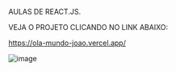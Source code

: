AULAS DE REACT.JS.

VEJA O PROJETO CLICANDO NO LINK ABAIXO:

https://ola-mundo-joao.vercel.app/

![image](https://github.com/joaovictodesousa/Alura-react-router-dom/assets/107226493/8fc2912a-cf99-4e42-8f0d-bc9fd19bf06c)

